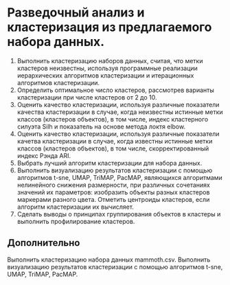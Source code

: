 # Разведочный анализ и кластеризация из предлагаемого набора данных.

1. Выполнить кластеризацию наборов данных, считая, что метки кластеров неизвестны, используя программные реализации иерархических алгоритмов кластеризации и итерационных алгоритмов кластеризации.
2. Определить оптимальное число кластеров, рассмотрев варианты кластеризации при числе кластеров от 2 до 10.
3. Оценить качество кластеризации, используя различные показатели качества кластеризации в случае, когда неизвестны истинные метки классов (кластеров объектов), в том числе, индекс кластерного силуэта Silh и показатель на основе метода локтя elbow.
4. Оценить качество кластеризации, используя различные показатели качетва кластеризации в случае, когда известны истинные метки классов (кластеров объектов), в том числе, скорректированный индекс Рэнда ARI.
5. Выбрать лучший алгоритм кластеризации для набора данных.
6. Выполнить визуализацию результатов кластеризации с помощью алгоритмов t-sne, UMAP, TriMAP, PacMAP, являющихся алгоритмами нелинейного снижения размерности, при различных сочетаниях значений их параметров: изобразить объекты разных кластеров маркерами разного цвета. Отметить центроиды кластеров, если алгоритм кластеризации их вычисляет.
7. Сделать выводы о принципах группирования объектов в кластеры и выполнить профилирование кластеров.

## Дополнительно

Выполнить кластеризацию набора данных mammoth.csv. Выполнить визуализацию результатов кластеризации с помощью алгоритмов t-sne, UMAP, TriMAP, PacMAP.
